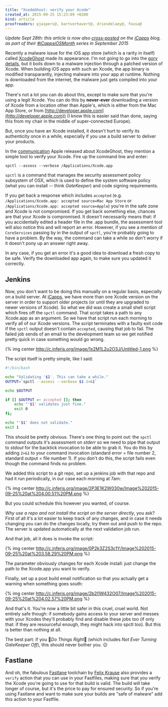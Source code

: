 ```yaml
---
title: "XcodeGhost: verify your Xcode"
created_at: 2015-09-25 15:23:09 +0200
kind: article
proofreaders: pjaspers@, bartverhavert@, driesdelaey@, fousa@
---
```


*Update Sept 28th: this article is now also [cross-posted](http://www.icapps.com/xcodeghost/) on the [iCapps](http://www.icapps.com/blog/) blog, as part of their [#iCappsiOSMonth](https://twitter.com/hashtag/iCappsiOSMonth) series in September 2015*

Recently a malware issue for the iOS app store (which is a rarity in itself) called [XcodeGhost](http://www.macrumors.com/2015/09/20/xcodeghost-chinese-malware-faq/) made its appearance. I'm not going to go into the [gory](http://researchcenter.paloaltonetworks.com/2015/09/novel-malware-xcodeghost-modifies-xcode-infects-apple-ios-apps-and-hits-app-store/) [details](http://researchcenter.paloaltonetworks.com/2015/09/more-details-on-the-xcodeghost-malware-and-affected-ios-apps/), but it boils down to a malware injection through a patched version of Xcode. When building iOS apps with such an Xcode, the app binary is modified transparantly, injecting malware into your app at runtime. Nothing is downloaded from the internet, the malware just gets compiled into your app.

There's not a lot you can do about this, except to make sure that you're using a legit Xcode. You can do this by **never-ever** downloading a version of Xcode from a location other than Apple's, which is either from the Mac App Store, or from [http://developer.apple.com](http://developer.apple.com)) (I know this is easier said than done, saying this from my chair in the middle of super-connected Europe).

<!-- more -->

But, once you have an Xcode installed, it doesn't hurt to verify its authenticity once in a while, especially if you use a build server to deliver your products.

In the [communication](https://developer.apple.com/news/?id=09222015a) Apple released about XcodeGhost, they mention a simple tool to verify your Xcode. Fire up the command line and enter:

```
spctl --assess --verbose /Applications/Xcode.app
```

`spctl` is a command that manages the security assessment policy subsystem of OSX, which is used to define the system software policy (what you can install -- think *GateKeeper*) and code signing requirements.

If you get back a response which includes `accepted` (e.g. `/Applications/Xcode.app: accepted source=Mac App Store` or `/Applications/Xcode.app: accepted source=Apple`) you're in the safe zone and Xcode is not compromised. If you get back something else, chances are that your Xcode is compromised. It doesn't necessarily means that: if you accidentally edited a header file in the .app bundle, the assessment tool will also notice this and will report an error. 
However, if you see a mention of `CoreServices` passing by in the output of `spctl`, you're probably going to have a problem. By the way, the command can take a while so don't worry if it doesn't pony up an answer right away.

In any case, if you get an error it's a good idea to download a fresh copy to be safe. Verify the downloaded app again, to make sure you updated it correctly.

## Jenkins

Now, you don't want to be doing this manually on a regular basis, especially on a build server. At [iCapps](http://icapps.com), we have more than one Xcode version on the server in order to support older projects (or until they are upgraded to newer versions of Xcode). So what we did was create a small shell script which fires off the `spctl` command. That script takes a path to any Xcode.app as an argument. So we have that script run each morning to verify all of our Xcode versions. The script terminates with a faulty exit code if the `spctl` output doesn't contain `accepted`, causing that job to fail. The failed job sends of an email to the development team so we get notified pretty quick in case something would go wrong.

{% img center http://c.inferis.org/image/1x2M1L2u2O3J/Untitled-1.png %}

The script itself is pretty simple, like I said:

```sh
#!/bin/bash

echo "Validating '$1'. This can take a while."
OUTPUT=`spctl --assess --verbose $1 2>&1`

echo $OUTPUT

if [[ $OUTPUT =~ accepted ]]; then
	echo "'$1' validates just fine."
	exit 0
fi;

echo "'$1' does not validate."
exit 1
```

This should be pretty obvious. There's one thing to point out: the `spctl` command outputs it's assessment on *stderr* so we need to pipe that output to *stdout* for the backtick invocation to be able to grab it. You do this by adding `2>&1` to your command invocation (standard error = file number 2, standard output = file number 1). If you don't do this, the script fails even though the command finds no problem.

We added this script to a git repo, set up a jenkins job with that repo and had it run periodically, in our case each morning at 7am:

{% img center http://c.inferis.org/image/2P3E1K2W030w/Image%202015-09-25%20at%204.00.51%20PM.png %}

But you could schedule this however you wanted, of course.

*Why use a repo and not install the script on the server directly*, you ask? First of all it's a lot easier to keep track of any changes, and in case it needs changing you can do the changes locally, try them out and push to the repo. The server is updated automatically at the next validation job run.

And that job, all it does is invoke the script:

{% img center http://c.inferis.org/image/0P2k3Z2S3c1Y/Image%202015-09-25%20at%203.58.29%20PM.png %}

The parameter obviously changes for each Xcode install: just change the path to the Xcode.app you want to verify.

Finally, set up a post build email notification so that you actually get a warning when something goes south:

{% img center http://c.inferis.org/image/2b2l1W432O07/Image%202015-09-25%20at%204.02.57%20PM.png %}

And that's it. You're now a little bit safer in this cruel, cruel world. Not entirely safe though: if somebody gains access to your server and messes with your Xcodes they'll probably find and disable these jobs too (if only that: if they are resourceful enough, they might hack into spctl too). But this is better than nothing at all. 

The best part: if you 🌟*Do Things Right*🌟 (which includes *Not Ever Turning GateKeeper Off*), this should never bother you. 😉

## Fastlane

And oh, the fabulous [Fastlane](http://fastlane.tools) toolchain by [Felix Krause](http://twitter.com/krausefx) also provides a `verify` action that you can use in your Fastfiles, making sure that you verify the Xcode you're going to use for that build is valid. The build will take longer of course, but it's the price to pay for ensured security. So if you're using Fastlane and want to make sure your builds are "safe of malware" add this action to your Fastfile.



